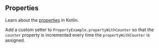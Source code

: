 ## Properties

Learn about the [properties](https://kotlinlang.org/docs/properties.html) in Kotlin.

Add a custom setter to `PropertyExample.propertyWithCounter` so that
the `counter` property is incremented every time the `propertyWithCounter` is assigned. 

